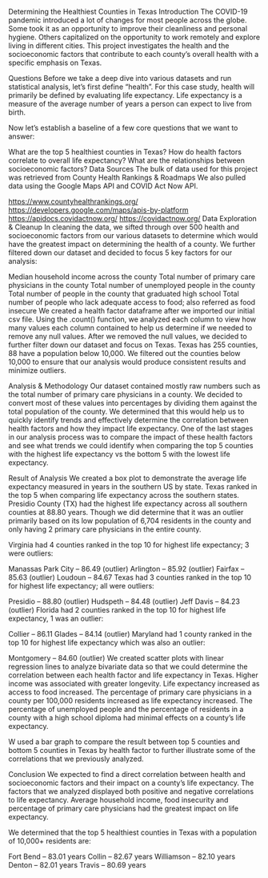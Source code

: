 Determining the Healthiest Counties in Texas
Introduction
The COVID-19 pandemic introduced a lot of changes for most people across the globe. Some took it as an opportunity to improve their cleanliness and personal hygiene. Others capitalized on the opportunity to work remotely and explore living in different cities. This project investigates the health and the socioeconomic factors that contribute to each county’s overall health with a specific emphasis on Texas.

Questions
Before we take a deep dive into various datasets and run statistical analysis, let’s first define “health”. For this case study, health will primarily be defined by evaluating life expectancy. Life expectancy is a measure of the average number of years a person can expect to live from birth.

Now let’s establish a baseline of a few core questions that we want to answer:

What are the top 5 healthiest counties in Texas?
How do health factors correlate to overall life expectancy?
What are the relationships between socioeconomic factors?
Data Sources
The bulk of data used for this project was retrieved from County Health Rankings & Roadmaps We also pulled data using the Google Maps API and COVID Act Now API.

https://www.countyhealthrankings.org/
https://developers.google.com/maps/apis-by-platform
https://apidocs.covidactnow.org/
https://covidactnow.org/
Data Exploration & Cleanup
In cleaning the data, we sifted through over 500 health and socioeconomic factors from our various datasets to determine which would have the greatest impact on determining the health of a county. We further filtered down our dataset and decided to focus 5 key factors for our analysis:

Median household income across the county
Total number of primary care physicians in the county
Total number of unemployed people in the county
Total number of people in the county that graduated high school
Total number of people who lack adequate access to food; also referred as food insecure
We created a health factor dataframe after we imported our initial csv file. Using the .count() function, we analyzed each column to view how many values each column contained to help us determine if we needed to remove any null values. After we removed the null values, we decided to further filter down our dataset and focus on Texas. Texas has 255 counties, 88 have a population below 10,000. We filtered out the counties below 10,000 to ensure that our analysis would produce consistent results and minimize outliers.

Analysis & Methodology
Our dataset contained mostly raw numbers such as the total number of primary care physicians in a county. We decided to convert most of these values into percentages by dividing them against the total population of the county. We determined that this would help us to quickly identify trends and effectively determine the correlation between health factors and how they impact life expectancy. One of the last stages in our analysis process was to compare the impact of these health factors and see what trends we could identify when comparing the top 5 counties with the highest life expectancy vs the bottom 5 with the lowest life expectancy.

Result of Analysis
We created a box plot to demonstrate the average life expectancy measured in years in the southern US by state. Texas ranked in the top 5 when comparing life expectancy across the southern states. Presidio County (TX) had the highest life expectancy across all southern counties at 88.80 years. Though we did determine that it was an outlier primarily based on its low population of 6,704 residents in the county and only having 2 primary care physicians in the entire county.

Virginia had 4 counties ranked in the top 10 for highest life expectancy; 3 were outliers:

Manassas Park City – 86.49 (outlier)
Arlington – 85.92 (outlier)
Fairfax – 85.63 (outlier)
Loudoun – 84.67
Texas had 3 counties ranked in the top 10 for highest life expectancy; all were outliers:

Presidio – 88.80 (outlier)
Hudspeth – 84.48 (outlier)
Jeff Davis – 84.23 (outlier)
Florida had 2 counties ranked in the top 10 for highest life expectancy, 1 was an outlier:

Collier – 86.11
Glades – 84.14 (outlier)
Maryland had 1 county ranked in the top 10 for highest life expectancy which was also an outlier:

Montgomery – 84.60 (outlier)
We created scatter plots with linear regression lines to analyze bivariate data so that we could determine the correlation between each health factor and life expectancy in Texas. Higher income was associated with greater longevity. Life expectancy increased as access to food increased. The percentage of primary care physicians in a county per 100,000 residents increased as life expectancy increased. The percentage of unemployed people and the percentage of residents in a county with a high school diploma had minimal effects on a county’s life expectancy.

W used a bar graph to compare the result between top 5 counties and bottom 5 counties in Texas by health factor to further illustrate some of the correlations that we previously analyzed.

Conclusion
We expected to find a direct correlation between health and socioeconomic factors and their impact on a county’s life expectancy. The factors that we analyzed displayed both positive and negative correlations to life expectancy. Average household income, food insecurity and percentage of primary care physicians had the greatest impact on life expectancy.

We determined that the top 5 healthiest counties in Texas with a population of 10,000+ residents are:

Fort Bend – 83.01 years
Collin – 82.67 years
Williamson – 82.10 years
Denton – 82.01 years
Travis – 80.69 years
